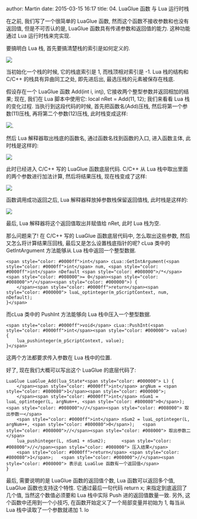 author: Martin
date: 2015-03-15 16:17
title: 04. LuaGlue 函数 与 Lua 运行时栈

在之前, 我们写了一个很简单的 LuaGlue 函数, 然而这个函数不接收参数和也没有返回值, 但是不可否认的是, LuaGlue 函数具有传递参数和返回值的能力.
这种功能通过 Lua 运行时栈来完实现.

要搞明白 Lua 栈, 首先要搞清楚栈的索引是如何定义的.

![](http://i57.tinypic.com/219xv1h.jpg)

当初始化一个栈的时候, 它的栈底索引是 1, 而栈顶相对索引是 -1.
Lua 栈的结构和 C/C++ 的栈具有异曲同工之处, 即先进后出, 最选压栈的元素被保存在栈底.

假设存在一个 LuaGlue 函数 Add(int i, intj), 它接收两个整型参数并返回相加的结果;
现在, 我们在 Lua 脚本中使用它: local nRet = Add(11, 12);
我们来看看 Lua 栈的变化过程.
当执行到这段代码的时候, 首先把函数名(Add)压栈, 然后将第一个参数(11)压栈, 再将第二个参数(12)压栈, 此时栈变成这样:

![](http://i60.tinypic.com/2ch9b4h.jpg).

然后 Lua 解释器取出栈底的函数名, 通过函数名找到函数的入口, 进入函数主体, 此时栈是这样的:

![](http://i57.tinypic.com/2el9yy8.jpg)

此时已经进入 C/C++ 写的 LuaGlue 函数底层代码.
C/C++ 从 Lua 栈中取出里面的两个参数进行加法计算, 然后将结果压栈, 现在栈变成了这样:

![](http://i61.tinypic.com/5zdtzk.jpg)

函数调用成功返回之后, Lua 解释器释放掉参数栈保留返回值栈, 此时栈是这样的:

![](http://i61.tinypic.com/2ev6h3k.jpg)

最后, Lua 解释器将这个返回值取出并赋值给 nRet, 此时 Lua 栈为空.

那么问题来了!
在 C/C++ 写的 LuaGlue 函数底层代码中, 怎么取出这些参数, 然后又怎么将计算结果压回栈, 最后又是怎么设置栈底指针的呢?
cLua 类中的 GetIntArgument 方法能够从 Lua 栈中返回一个整型数据.

    <span style="color: #0000ff">int</span> cLua::GetIntArgument(<span style="color: #0000ff">int</span> num, <span style="color: #0000ff">int</span> nDefault <span style="color: #008000">/*</span><span style="color: #008000">= 0</span><span style="color: #008000">*/</span><span style="color: #000000">) {
        </span><span style="color: #0000ff">return</span><span style="color: #000000"> luaL_optinteger(m_pScriptContext, num, nDefault);
    }</span>







而cLua 类中的 PushInt 方法能够向 Lua 栈中压入一个整型数据.




    <span style="color: #0000ff">void</span> cLua::PushInt(<span style="color: #0000ff">int</span><span style="color: #000000"> value) {
        lua_pushinteger(m_pScriptContext, value);
    }</span>







这两个方法都要求传入参数在 Lua 栈中的位置.





好了, 现在我们大概可以写出这个 LuaGlue 的底层代码了:




    LuaGlue LuaGlue_Add(lua_State*<span style="color: #000000"> L) {
        </span><span style="color: #0000ff">int</span> argNum = <span style="color: #800080">1</span><span style="color: #000000">;
        </span><span style="color: #0000ff">int</span> nSum1 = luaL_optinteger(L, argNum++, <span style="color: #800080">0</span>);   <span style="color: #008000">//</span><span style="color: #008000"> 取出参数一</span>
        <span style="color: #0000ff">int</span> nSum2 = luaL_optinteger(L, argNum++, <span style="color: #800080">0</span>);   <span style="color: #008000">//</span><span style="color: #008000"> 取出参数二</span>
        lua_pushinteger(L, nSum1 + nSum2);      <span style="color: #008000">//</span><span style="color: #008000"> 压入结果</span>
        <span style="color: #0000ff">return</span> <span style="color: #800080">1</span>;   <span style="color: #008000">//</span><span style="color: #008000"> 表示此 LuaGlue 函数有一个返回值</span>
    }







最后, 需要说明的是 LuaGlue 函数的返回值个数, Lua 函数可以返回多个值, LuaGlue 函数也支持这个特性.
它通过最后一句代码 return x; 来指定到底返回了几个值, 当然这个数值必须要和 Lua 栈中实际 Push 进的返回值数量一致.
另外, 这个函数中还用到一个小技巧, 在函数开始定义了一个局部变量并初始为 1, 每当从 Lua 栈中读取了一个参数就递加 1.
lo
